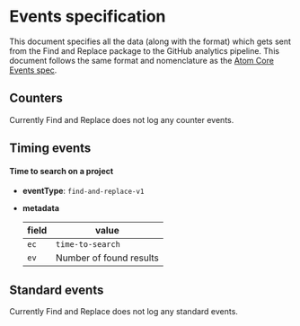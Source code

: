 # Events specification

This document specifies all the data (along with the format) which gets sent from the Find and Replace package to the GitHub analytics pipeline. This document follows the same format and nomenclature as the [Atom Core Events spec](https://github.com/atom/metrics/blob/master/docs/events.md).

## Counters

Currently Find and Replace does not log any counter events.

## Timing events

#### Time to search on a project

* **eventType**: `find-and-replace-v1`
* **metadata**

  | field | value |
  |-------|-------|
  | `ec` | `time-to-search`
  | `ev` | Number of found results

## Standard events

Currently Find and Replace does not log any standard events.